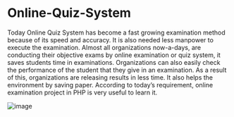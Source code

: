 # Online-Quiz-System
Today Online Quiz System has become a fast growing examination method because of its speed and accuracy. It is also needed less manpower to execute the examination. Almost all organizations now-a-days, are conducting their objective exams by online examination or quiz system, it saves students time in examinations. Organizations can also easily check the performance of the student that they give in an examination. As a result of this, organizations are releasing results in less time. It also helps the environment by saving paper. According to today’s requirement, online examination project in PHP is very useful to learn it.

![image](https://github.com/V-yavanika/Online-Math-Practise/assets/88229705/019188a7-b1f5-4e9d-8014-a32150151ed8)
